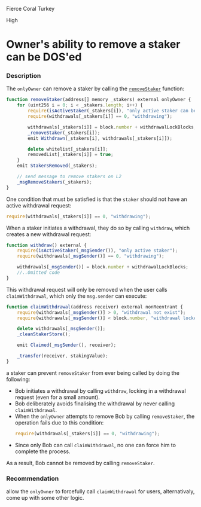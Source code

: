 Fierce Coral Turkey

High

# Owner's ability to remove a staker can be DOS'ed

### Description
The `onlyOwner` can remove a staker by calling the [`removeStaker`](https://github.com/sherlock-audit/2024-08-morphl2/blob/main/morph/contracts/contracts/l1/staking/L1Staking.sol#L178-L194) function:

```javascript
function removeStaker(address[] memory _stakers) external onlyOwner {
    for (uint256 i = 0; i < _stakers.length; i++) {
        require(isActiveStaker(_stakers[i]), "only active staker can be removed");
        require(withdrawals[_stakers[i]] == 0, "withdrawing");

        withdrawals[_stakers[i]] = block.number + withdrawalLockBlocks;
        _removeStaker(_stakers[i]);
        emit Withdrawn(_stakers[i], withdrawals[_stakers[i]]);

        delete whitelist[_stakers[i]];
        removedList[_stakers[i]] = true;
    }
    emit StakersRemoved(_stakers);

    // send message to remove stakers on L2
    _msgRemoveStakers(_stakers);
}
```

One condition that must be satisfied is that the `staker` should not have an active withdrawal request:

```javascript
require(withdrawals[_stakers[i]] == 0, "withdrawing");
```

When a staker initiates a withdrawal, they do so by calling `withdraw`, which creates a new withdrawal request:

```javascript
function withdraw() external {
    require(isActiveStaker(_msgSender()), "only active staker");
    require(withdrawals[_msgSender()] == 0, "withdrawing");

    withdrawals[_msgSender()] = block.number + withdrawalLockBlocks;
    //..Omitted code
}
```

This withdrawal request will only be removed when the user calls `claimWithdrawal`, which only the `msg.sender` can execute:

```javascript
function claimWithdrawal(address receiver) external nonReentrant {
    require(withdrawals[_msgSender()] > 0, "withdrawal not exist");
    require(withdrawals[_msgSender()] < block.number, "withdrawal locked");

    delete withdrawals[_msgSender()];
    _cleanStakerStore();

    emit Claimed(_msgSender(), receiver);

    _transfer(receiver, stakingValue);
}
```

a staker can prevent `removeStaker` from ever being called by doing the following:

-  Bob initiates a withdrawal by calling `withdraw`, locking in a withdrawal request (even for a small amount).
-  Bob deliberately avoids finalising the withdrawal by never calling `claimWithdrawal`.
-  When the `onlyOwner` attempts to remove Bob by calling `removeStaker`, the operation fails due to this condition:
    ```javascript
    require(withdrawals[_stakers[i]] == 0, "withdrawing");
    ```
-  Since only Bob can call `claimWithdrawal`, no one can force him to complete the process.

 As a result, Bob cannot be removed by calling `removeStaker`.

### Recommendation
allow the `onlyOwner` to forcefully call `claimWithdrawal` for users, alternativaly, come up with some other logic. 